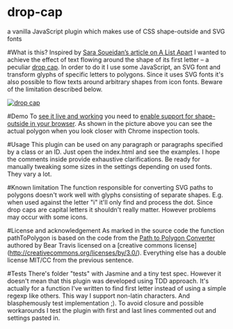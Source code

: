 drop-cap
========

a vanilla JavaScript plugin which makes use of CSS shape-outside and SVG fonts

#What is this?
Inspired by [Sara Soueidan’s article on A List Apart]( http://alistapart.com/article/css-shapes-101) I wanted to achieve the effect of text flowing around the shape of its first letter – a peculiar [drop cap](http://en.wikipedia.org/wiki/Drop_cap). In order to do it I use some JavaScript, an SVG font and transform glyphs of specific letters to polygons. Since it uses SVG fonts it's also possible to flow texts around arbitrary shapes from icon fonts. Beware of the limitation described below.

[![drop cap](http://plugin.solidprojekt.eu/release/drop-cap.png "screenshot of drop cap in use")](http://plugin.solidprojekt.eu/release/drop-cap.png)

#Demo
To [see it live and working](http://plugin.solidprojekt.eu/release/index.html) you need to [enable support for shape-outside in your browser](http://html.adobe.com/webplatform/enable/#section-chrome). As shown in the picture above you can see the actual polygon when you look closer with Chrome inspection tools.

#Usage
This plugin can be used on any paragraph or paragraphs specified by a class or an ID. Just open the index.html and see the examples. I hope the comments inside provide exhaustive clarifications. Be ready for manually tweaking some sizes in the settings depending on used fonts. They vary a lot. 

#Known limitation
The function responsible for converting SVG paths to polygons doesn't work well with glyphs consisting of separate shapes. E.g. when used against the letter "i" it'll only find and process the dot. Since drop caps are capital letters it shouldn't really matter. However problems may occur with some icons.

#License and acknowledgement
As marked in the source code the function pathToPolygon is based on the code from the [Path to Polygon Converter](http://betravis.github.io/shape-tools/path-to-polygon/) authored by Bear Travis licensed on a [creative commons license] (http://creativecommons.org/licenses/by/3.0/). Everything else has a double license MIT/CC from the previous sentence.

#Tests
There's folder "tests" with Jasmine and a tiny test spec. However it doesn't mean that this plugin was developed using TDD approach. It's actually for a function I've written to find first letter instead of using a simple regexp like others. This way I support non-latin characters. And blasphemously test implementation ;). To avoid closure and possible workarounds I test the plugin with first and last lines commented out and settings pasted in.
